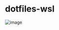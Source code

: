 # dotfiles-wsl
![image](https://user-images.githubusercontent.com/58153210/169179095-fe1ab50c-55b2-4729-9e36-a49a0a2297c0.png)
